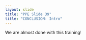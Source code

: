 ```yaml
---
layout: slide
title: "PPE Slide 39"
title: "CONCLUSION: Intro"
---
```


We are almost done with this training!

